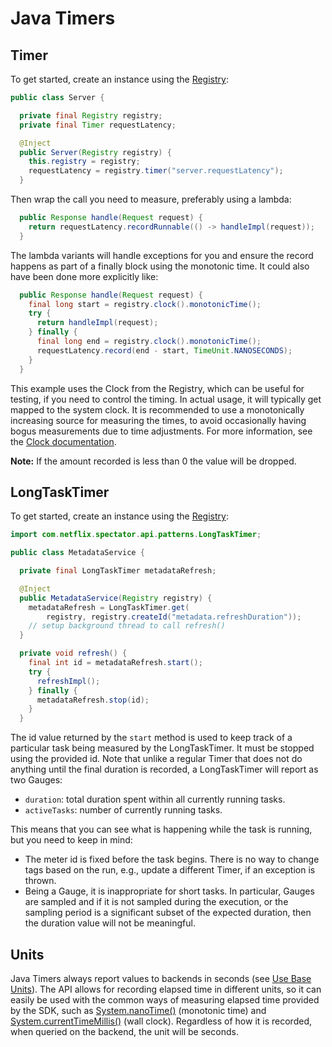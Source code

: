 # Java Timers

## Timer

To get started, create an instance using the [Registry](../registry/overview.md):

```java
public class Server {

  private final Registry registry;
  private final Timer requestLatency;

  @Inject
  public Server(Registry registry) {
    this.registry = registry;
    requestLatency = registry.timer("server.requestLatency");
  }
```

Then wrap the call you need to measure, preferably using a lambda:

```java
  public Response handle(Request request) {
    return requestLatency.recordRunnable(() -> handleImpl(request));
  }
```

The lambda variants will handle exceptions for you and ensure the record happens as part of a
finally block using the monotonic time. It could also have been done more explicitly like:

```java
  public Response handle(Request request) {
    final long start = registry.clock().monotonicTime();
    try {
      return handleImpl(request);
    } finally {
      final long end = registry.clock().monotonicTime();
      requestLatency.record(end - start, TimeUnit.NANOSECONDS);
    }
  }
```

This example uses the Clock from the Registry, which can be useful for testing, if you need
to control the timing. In actual usage, it will typically get mapped to the system clock. It
is recommended to use a monotonically increasing source for measuring the times, to avoid
occasionally having bogus measurements due to time adjustments. For more information, see the
[Clock documentation](../../../core/clock.md).

**Note:** If the amount recorded is less than 0 the value will be dropped.

## LongTaskTimer

To get started, create an instance using the [Registry](../registry/overview.md):

```java
import com.netflix.spectator.api.patterns.LongTaskTimer;

public class MetadataService {

  private final LongTaskTimer metadataRefresh;

  @Inject
  public MetadataService(Registry registry) {
    metadataRefresh = LongTaskTimer.get(
        registry, registry.createId("metadata.refreshDuration"));
    // setup background thread to call refresh()
  }

  private void refresh() {
    final int id = metadataRefresh.start();
    try {
      refreshImpl();
    } finally {
      metadataRefresh.stop(id);
    }
  }
```

The id value returned by the `start` method is used to keep track of a particular task being
measured by the LongTaskTimer. It must be stopped using the provided id. Note that unlike a
regular Timer that does not do anything until the final duration is recorded, a LongTaskTimer
will report as two Gauges:

* `duration`: total duration spent within all currently running tasks.
* `activeTasks`: number of currently running tasks.

This means that you can see what is happening while the task is running, but you need to keep in
mind:

* The meter id is fixed before the task begins. There is no way to change tags based on the run,
e.g., update a different Timer, if an exception is thrown.
* Being a Gauge, it is inappropriate for short tasks. In particular, Gauges are sampled and if it
is not sampled during the execution, or the sampling period is a significant subset of the expected
duration, then the duration value will not be meaningful.

## Units

Java Timers always report values to backends in seconds (see [Use Base Units]). The API allows
for recording elapsed time in different units, so it can easily be used with the common ways of
measuring elapsed time provided by the SDK, such as [System.nanoTime()] (monotonic time) and
[System.currentTimeMillis()] (wall clock). Regardless of how it is recorded, when queried on the
backend, the unit will be seconds.

[Use Base Units]: ../../../../concepts/naming.md#use-base-units
[System.nanoTime()]: https://docs.oracle.com/en/java/javase/25/docs/api/java.base/java/lang/System.html#nanoTime()
[System.currentTimeMillis()]: https://docs.oracle.com/en/java/javase/25/docs/api/java.base/java/lang/System.html#currentTimeMillis()
